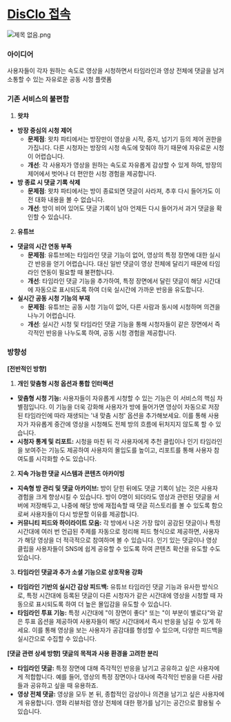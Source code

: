 # [DisClo 접속](http://43.203.154.25/)

![제목 없음.png](https://prod-files-secure.s3.us-west-2.amazonaws.com/720abf95-7e09-46c8-8ccd-ff391e9ecc90/019798fd-b14d-403b-8c07-47987537373e/%EC%A0%9C%EB%AA%A9_%EC%97%86%EC%9D%8C.png)

### 아이디어

사용자들이 각자 원하는 속도로 영상을 시청하면서 타임라인과 영상 전체에 댓글을 남겨 소통할 수 있는 자유로운 공동 시청 플랫폼

### 기존 서비스의 불편함

1. **왓챠**
- **방장 중심의 시청 제어**
    - **문제점**: 왓챠 파티에서는 방장만이 영상을 시작, 중지, 넘기기 등의 제어 권한을 가집니다. 다른 시청자는 방장의 시청 속도에 맞춰야 하기 때문에 자유로운 시청이 어렵습니다.
    - **개선**: 각 사용자가 영상을 원하는 속도로 자유롭게 감상할 수 있게 하여, 방장의 제어에서 벗어나 더 편안한 시청 경험을 제공합니다.
- **방 종료 시 댓글 기록 삭제**
    - **문제점**: 왓챠 파티에서는 방이 종료되면 댓글이 사라져, 추후 다시 들어가도 이전 대화 내용을 볼 수 없습니다.
    - **개선**: 방이 비어 있어도 댓글 기록이 남아 언제든 다시 들어가서 과거 댓글을 확인할 수 있습니다.
2. **유튜브**
- **댓글의 시간 연동 부족**
    - **문제점**: 유튜브에는 타임라인 댓글 기능이 없어, 영상의 특정 장면에 대한 실시간 반응을 얻기 어렵습니다. 대신 일반 댓글이 영상 전체에 달리기 때문에 타임라인 연동이 필요할 때 불편합니다.
    - **개선**: 타임라인 댓글 기능을 추가하여, 특정 장면에서 달린 댓글이 해당 시간대에 자동으로 표시되도록 하여 더욱 실시간에 가까운 반응을 유도합니다.
- **실시간 공동 시청 기능의 부재**
    - **문제점**: 유튜브는 공동 시청 기능이 없어, 다른 사람과 동시에 시청하며 의견을 나누기 어렵습니다.
    - **개선**: 실시간 시청 및 타임라인 댓글 기능을 통해 시청자들이 같은 장면에서 즉각적인 반응을 나누도록 하여, 공동 시청 경험을 제공합니다.

### 방향성

**[전반적인 방향]**

1. **개인 맞춤형 시청 옵션과 통합 인터랙션**
- **맞춤형 시청 기능:** 사용자들이 자유롭게 시청할 수 있는 기능은 이 서비스의 핵심 차별점입니다. 이 기능을 더욱 강화해 사용자가 방에 들어가면 영상이 자동으로 저장된 타임라인에 따라 재생되는 '내 맞춤 시청' 옵션을 추가해보세요. 이를 통해 사용자가 자유롭게 중간에 영상을 시청해도 전체 방의 흐름에 뒤처지지 않도록 할 수 있습니다.
- **시청자 통계 및 리포트:** 시청을 마친 뒤 각 사용자에게 추천 클립이나 인기 타임라인을 보여주는 기능도 제공하여 사용자의 몰입도를 높이고, 리포트를 통해 사용자 참여도를 시각화할 수도 있습니다.

2. **지속 가능한 댓글 시스템과 콘텐츠 아카이빙**
- **지속형 방 관리 및 댓글 아카이브:** 방이 닫힌 뒤에도 댓글 기록이 남는 것은 사용자 경험을 크게 향상시킬 수 있습니다. 방이 0명이 되더라도 영상과 관련된 댓글을 서버에 저장해두고, 나중에 해당 방에 재접속할 때 댓글 히스토리를 볼 수 있도록 함으로써 사용자들이 다시 방문할 이유를 제공합니다.
- **커뮤니티 피드와 하이라이트 모음:** 각 방에서 나온 가장 많이 공감된 댓글이나 특정 시간대에 여러 번 언급된 주제를 자동으로 정리해 피드 형식으로 제공하면, 사용자가 해당 영상을 더 적극적으로 참여하며 볼 수 있습니다. 인기 있는 댓글이나 영상 클립을 사용자들이 SNS에 쉽게 공유할 수 있도록 하여 콘텐츠 확산을 유도할 수도 있습니다.

3. **타임라인 댓글과 추가 소셜 기능으로 상호작용 강화**
- **타임라인 기반의 실시간 감상 피드백:** 유튜브 타임라인 댓글 기능과 유사한 방식으로, 특정 시간대에 등록된 댓글이 다른 시청자가 같은 시간대에 영상을 시청할 때 자동으로 표시되도록 하여 더 높은 몰입감을 유도할 수 있습니다.
- **타임라인 투표 기능:** 특정 시간대에 "이 장면이 좋다" 또는 "이 부분이 별로다"와 같은 투표 옵션을 제공하여 사용자들이 해당 시간대에서 즉시 반응을 남길 수 있게 하세요. 이를 통해 영상을 보는 사용자가 공감대를 형성할 수 있으며, 다양한 피드백을 실시간으로 수집할 수 있습니다.


**[댓글 관련 상세 방향]**
**댓글의 목적과 사용 환경을 고려한 분리**
- **타임라인 댓글:** 특정 장면에 대해 즉각적인 반응을 남기고 공유하고 싶은 사용자에게 적합합니다. 예를 들어, 영상의 특정 장면이나 대사에 즉각적인 반응을 다른 사람들과 공유하고 싶을 때 유용하죠.
- **영상 전체 댓글:** 영상을 모두 본 뒤, 종합적인 감상이나 의견을 남기고 싶은 사용자에게 유용합니다. 영화 리뷰처럼 영상 전체에 대한 평가를 남기는 공간으로 활용될 수 있습니다.
